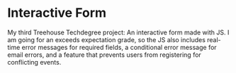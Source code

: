 # Interactive Form
 My third Treehouse Techdegree project: An interactive form made with JS. I am going for an exceeds expectation grade, so the JS also includes real-time error messages for required fields, a conditional error message for email errors, and a feature that prevents users from registering for conflicting events. 